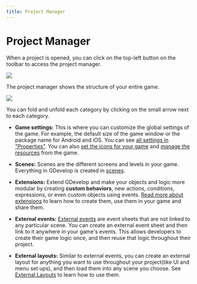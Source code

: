 ```yaml
---
title: Project Manager
---
```

# Project Manager

When a project is opened, you can click on the top-left button on the toolbar to access the project manager.

![](/gdevelop5/interface/project-manager/pasted/20230309-185213.png)

The project manager shows the structure of your entire game.

![](/gdevelop5/interface/project-manager/pasted/20230309-185441.png)

You can fold and unfold each category by clicking on the small arrow next to each category.

  * **Game settings:** This is where you can customize the global settings of the game. For example, the default size of the game window or the package name for Android and iOS. You can see [all settings in "Properties"](/gdevelop5/interface/project-manager/properties). You can also [set the icons for your game](/gdevelop5/interface/project-manager/icons) and [manage the resources](/gdevelop5/interface/project-manager/resources) from the game.

  * **Scenes:** Scenes are the different screens and levels in your game. Everything in GDevelop is created in [scenes](/gdevelop5/interface/scene-editor).

  * **Extensions:** Extend GDevelop and make your objects and logic more modular by creating **custom behaviors**, new actions, conditions, expressions, or even custom objects using events. [Read more about extensions](/gdevelop5/extensions/create) to learn how to create them, use them in your game and share them.

  * **External events:** [External events](/gdevelop5/interface/events-editor/External-events) are event sheets that are not linked to any particular scene. You can create an external event sheet and then link to it anywhere in your game's events. This allows developers to create their game logic once, and then reuse that logic throughout their project.

  * **External layouts:** Similar to external events, you can create an external layout for anything you want to use throughout your project(like UI and menu set ups), and then load them into any scene you choose. See [External Layouts](/gdevelop5/interface/scene-editor/external-layouts) to learn how to use them.


